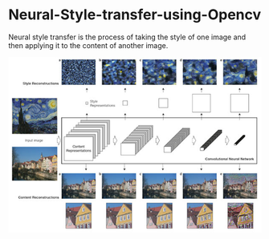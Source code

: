 # Neural-Style-transfer-using-Opencv
Neural style transfer is the process of taking the style of one image and then applying it to the content of another image.
<p align="center"><img src="https://github.com/Starkultra/Neural-Style-transfer-using-Opencv/blob/main/assets/neural_style_transfer.jpg"></p>
